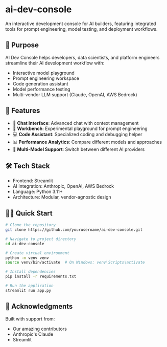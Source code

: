 # ai-dev-console

An interactive development console for AI builders, featuring integrated tools for prompt engineering, model testing, and deployment workflows.

## 🎯 Purpose

AI Dev Console helps developers, data scientists, and platform engineers streamline their AI development workflow with:
- Interactive model playground
- Prompt engineering workspace
- Code generation assistant
- Model performance testing
- Multi-vendor LLM support (Claude, OpenAI, AWS Bedrock)

## 🚀 Features

- 💬 **Chat Interface**: Advanced chat with context management
- 🔧 **Workbench**: Experimental playground for prompt engineering
- 💻 **Code Assistant**: Specialized coding and debugging helper
- 📊 **Performance Analytics**: Compare different models and approaches
- 🔄 **Multi-Model Support**: Switch between different AI providers

## 🛠 Tech Stack

- Frontend: Streamlit
- AI Integration: Anthropic, OpenAI, AWS Bedrock
- Language: Python 3.11+
- Architecture: Modular, vendor-agnostic design

## 🏃‍♂️ Quick Start

```bash
# Clone the repository
git clone https://github.com/yourusername/ai-dev-console.git

# Navigate to project directory
cd ai-dev-console

# Create virtual environment
python -m venv venv
source venv/bin/activate  # On Windows: venv\Scripts\activate

# Install dependencies
pip install -r requirements.txt

# Run the application
streamlit run app.py
```

## 🙏 Acknowledgments

Built with support from:

- Our amazing contributors
- Anthropic's Claude
- Streamlit

